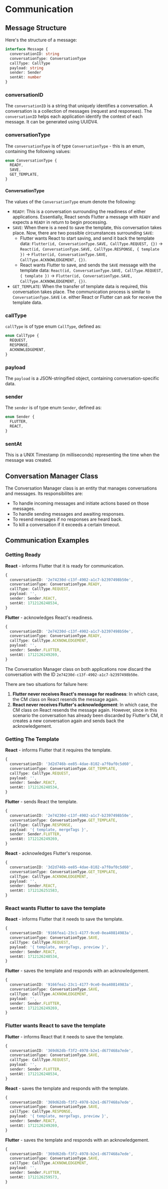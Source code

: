 # Communication

## Message Structure
Here's the structure of a message:
```ts
interface Message {
  conversationID: string
  conversationType: ConversationType
  callType: CallType
  payload: string
  sender: Sender
  sentAt: number
}
```

### conversationID
The `conversationID` is a string that uniquely identifies a conversation. A conversation is a collection of messages (request and responses). The `conversationID` helps each application identify the context of each message. It can be generated using UUIDV4.

### conversationType
The `conversationType` is of type `ConversationType` - this is an enum, containing the following values:

```ts
enum ConversationType {
  READY,
  SAVE,
  GET_TEMPLATE,
}
```

#### ConversationType
The values of the `ConversationType` enum denote the following:
- `READY`: This is a conversation surrounding the readiness of either applications. Essentially, React sends Flutter a message with `READY` and expects a `READY` in return to begin processing.
- `SAVE`: When there is a need to save the template, this conversation takes place. Now, there are two possible circumstances surrounding `SAVE`:
  - Flutter wants React to start saving, and send it back the template data: `Flutter(id, ConversationType.SAVE, CallType.REQUEST, {})` -> `React(id, ConversationType.SAVE, CallType.RESPONSE, { template })` -> `Flutter(id, ConversationType.SAVE, CallType.ACKNOWLEDGEMENT, {})`.
  - React wants Flutter to save, and sends the `SAVE` message with the template data: `React(id, ConversationType.SAVE, CallType.REQUEST, { template })` -> `Flutter(id, ConversationType.SAVE, CallType.ACKNOWLEDGEMENT, {})`.
- `GET_TEMPLATE`: When the transfer of template data is required, this conversation takes place. The communication process is similar to `ConversationType.SAVE` i.e. either React or Flutter can ask for receive the template data.

### callType
`callType` is of type enum `CallType`, defined as:

```ts
enum CallType {
  REQUEST,
  RESPONSE,
  ACKNOWLEDGEMENT,
}
```

### payload
The `payload` is a JSON-stringified object, containing conversation-specific data.

### sender
The `sender` is of type enum `Sender`, defined as:

```ts
enum Sender {
  FLUTTER,
  REACT,
}
```

### sentAt
This is a UNIX Timestamp (in milliseconds) representing the time when the message was created.

## Conversation Manager Class
The Conversation Manager class is an entity that manages conversations and messages. Its responsibilites are:
- To handle incoming messages and initiate actions based on those messages.
- To handle sending messages and awaiting responses.
- To resend messages if no responses are heard back.
- To kill a conversation if it exceeds a certain timeout.

## Communication Examples

### Getting Ready
**React** - informs Flutter that it is ready for communication.
```ts
{
  conversationID: '2e74230d-c13f-4902-a1c7-b2397498b50e',
  conversationType: ConversationType.READY,
  callType: CallType.REQUEST,
  payload: '',
  sender: Sender.REACT,
  sentAt: 1712126248534,
}
```

**Flutter** - acknowledges React's readiness.
```ts
{
  conversationID: '2e74230d-c13f-4902-a1c7-b2397498b50e',
  conversationType: ConversationType.READY,
  callType: CallType.ACKNOWLEDGEMENT,
  payload: '',
  sender: Sender.FLUTTER,
  sentAt: 1712126249269,
}
```

The Conversation Manager class on both applications now discard the conversation with the ID `2e74230d-c13f-4902-a1c7-b2397498b50e`.

There are two situations for failure here:
1. **Flutter never receives React's message for readiness**: In which case, the CM class on React resends the message again.
2. **React never receives Flutter's acknowledgement**: In which case, the CM class on React resends the message again. However, since in this scenario the conversation has already been discarded by Flutter's CM, it creates a new conversation again and sends back the acknowledgement.

### Getting The Template
**React** - informs Flutter that it requires the template.
```ts
{
  conversationID: '3d2d746b-ee85-4dae-8102-a7f0af0c5d60',
  conversationType: ConversationType.GET_TEMPLATE,
  callType: CallType.REQUEST,
  payload: '',
  sender: Sender.REACT,
  sentAt: 1712126248534,
}
```

**Flutter** - sends React the template.
```ts
{
  conversationID: '2e74230d-c13f-4902-a1c7-b2397498b50e',
  conversationType: ConversationType.GET_TEMPLATE,
  callType: CallType.RESPONSE,
  payload: '{ template, mergeTags }',
  sender: Sender.FLUTTER,
  sentAt: 1712126249269,
}
```

**React** - acknowledges Flutter's response.
```ts
{
  conversationID: '3d2d746b-ee85-4dae-8102-a7f0af0c5d60',
  conversationType: ConversationType.GET_TEMPLATE,
  callType: CallType.ACKNOWLEDGEMENT,
  payload: '',
  sender: Sender.REACT,
  sentAt: 1712126251583,
}
```

### React wants Flutter to save the template
**React** - informs Flutter that it needs to save the template.
```ts
{
  conversationID: '9166fea1-23c1-4177-9ce0-0ea40814983a',
  conversationType: ConversationType.SAVE,
  callType: CallType.REQUEST,
  payload: '{ template, mergeTags, preview }',
  sender: Sender.REACT,
  sentAt: 1712126248534,
}
```

**Flutter** - saves the template and responds with an acknowledgement.
```ts
{
  conversationID: '9166fea1-23c1-4177-9ce0-0ea40814983a',
  conversationType: ConversationType.SAVE,
  callType: CallType.ACKNOWLEDGEMENT,
  payload: '',
  sender: Sender.FLUTTER,
  sentAt: 1712126249269,
}
```

### Flutter wants React to save the template
**Flutter** - informs React that it needs to save the template.
```ts
{
  conversationID: '369d62db-f3f2-4978-b2e1-d677468a7ede',
  conversationType: ConversationType.SAVE,
  callType: CallType.REQUEST,
  payload: '',
  sender: Sender.FLUTTER,
  sentAt: 1712126248534,
}
```

**React** - saves the template and responds with the template.
```ts
{
  conversationID: '369d62db-f3f2-4978-b2e1-d677468a7ede',
  conversationType: ConversationType.SAVE,
  callType: CallType.RESPONSE,
  payload: '{ template, mergeTags, preview }',
  sender: Sender.REACT,
  sentAt: 1712126249269,
}
```

**Flutter** - saves the template and responds with an acknowledgement.
```ts
{
  conversationID: '369d62db-f3f2-4978-b2e1-d677468a7ede',
  conversationType: ConversationType.SAVE,
  callType: CallType.ACKNOWLEDGEMENT,
  payload: '',
  sender: Sender.FLUTTER,
  sentAt: 1712126259573,
}
```